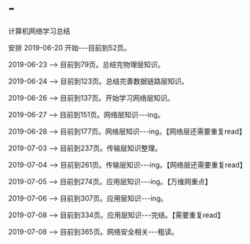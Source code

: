 # -
计算机网络学习总结

安排
2019-06-20 开始---目前到52页。

2019-06-23 --> 目前到79页。总结完物理层知识。

2019-06-24 --> 目前到123页。总结完善数据链路层知识。

2019-06-26 --> 目前到137页。开始学习网络层知识。

2019-06-27 --> 目前到151页。网络层知识---ing。

2019-06-28 --> 目前到177页。网络层知识---ing。【网络层还需要重复read】

2019-07-03 --> 目前到237页。传输层知识整理。

2019-07-04 --> 目前到261页。传输层知识---ing。【网络层还需要重复read】

2019-07-05 --> 目前到274页。应用层知识---ing。【万维网重点】

2019-07-06 --> 目前到307页。应用层知识---ing。

2019-07-08 --> 目前到334页。应用层知识---完结。【需要重复read】

2019-07-08 --> 目前到365页。网络安全相关---粗读。




